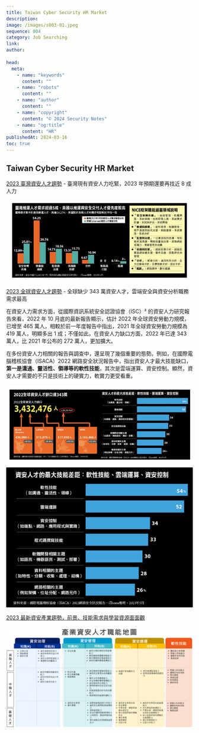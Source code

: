 ```yaml
---
title: Taiwan Cyber Security HR Market
description:
image: /images/s003-01.jpeg
sequence: 004
category: Job Searching
link:
author:

head:
  meta:
    - name: "keywords"
      content: ""
    - name: "robots"
      content: ""
    - name: "author"
      content: ""
    - name: "copyright"
      content: "© 2024 Security Notes"
    - name: "og:title"
      content: "HR"
publishedAt: 2024-03-16
toc: true
---
```


## Taiwan Cyber Security HR Market

<a href="https://www.ithome.com.tw/news/157152#:~:text=%E6%88%91%E5%80%91%E5%86%8D%E5%B0%8D%E7%85%A7104%E4%BA%BA%E5%8A%9B,%E7%9B%B8%E9%97%9C%E7%A7%91%E7%B3%BB%E7%82%BA39.7%25%E3%80%82">2023 臺灣資安人才趨勢</a> - 臺灣現有資安人力吃緊，2023 年預期還要再找近 8 成人力

![o004-01.jpeg](/images/o004-01.jpeg)

<a href="https://www.ithome.com.tw/news/156620">2023 全球資安人才趨勢</a> - 全球缺少 343 萬資安人才，雲端安全與資安分析職務需求最高

在資安人力需求方面，從國際資訊系統安全認證協會（ISC）² 的資安人力研究報告來看，2022 年 10 月底的最新報告顯示，估計 2022 年全球資安勞動力規模，已增至 465 萬人，相較於前一年度報告中指出，2021 年全球資安勞動力規模為 419 萬人，明顯多出 1 成；不僅如此，在資安人力缺口方面，2022 年已達 343 萬人，比 2021 年公布的 272 萬人，更加擴大。

在多份資安人力相關的報告與調查中，還呈現了幾個重要的態勢。例如，在國際電腦稽核協會（ISACA）2022 網路安全狀況報告中，指出資安人才最大技能缺口，**第一是溝通、靈活性、領導等的軟性技能**，其次是雲端運算、資安控制。顯然，資安人才需要的不只是技術上的硬實力，軟實力更受看重。

![o004-02.jpeg](/images/o004-02.jpeg)
![o004-03.jpeg](/images/o004-03.jpeg)

<a href="https://www.yourator.co/articles/503">2023 最新資安產業趨勢，前景、技能需求與學習資源面面觀</a>

![o004-04.jpeg](/images/o004-04.jpeg)
